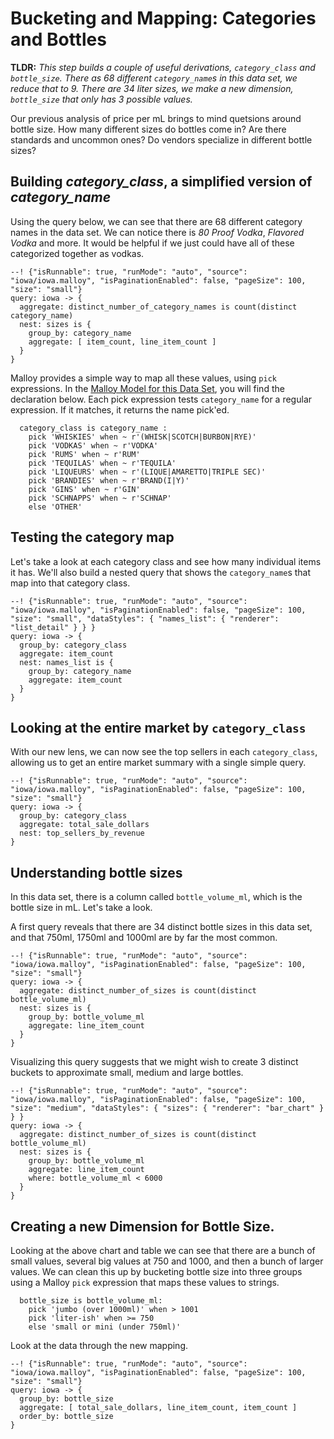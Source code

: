 # Bucketing and Mapping: Categories and Bottles

**TLDR:** *This step builds a couple of useful derivations, `category_class` and `bottle_size`.  There as 68 different `category_name`s in this data set, we reduce that to 9.  There are 34 *liter sizes*, we make a new dimension, `bottle_size` that only has 3 possible values.*

Our previous analysis of price per mL brings to mind quetsions around bottle size. How many different sizes do bottles come in?  Are there standards and uncommon ones?  Do vendors specialize in different bottle sizes?


## Building *category_class*, a simplified version of *category_name*

Using the query below, we can see that there are 68 different category names in the data set.  We can notice there is *80 Proof Vodka*, *Flavored Vodka* and more.  It would be helpful if we just could have all of these categorized together as vodkas.

```malloy
--! {"isRunnable": true, "runMode": "auto", "source": "iowa/iowa.malloy", "isPaginationEnabled": false, "pageSize": 100, "size": "small"}
query: iowa -> {
  aggregate: distinct_number_of_category_names is count(distinct category_name)
  nest: sizes is {
    group_by: category_name
    aggregate: [ item_count, line_item_count ]
  }
}
```

Malloy provides a simple way to map all these values, using `pick` expressions.  In the [Malloy Model for this Data Set](source.md), you will find the declaration below.  Each pick expression tests `category_name` for a regular expression.  If it matches, it returns the name pick'ed.

```malloy
  category_class is category_name :
    pick 'WHISKIES' when ~ r'(WHISK|SCOTCH|BURBON|RYE)'
    pick 'VODKAS' when ~ r'VODKA'
    pick 'RUMS' when ~ r'RUM'
    pick 'TEQUILAS' when ~ r'TEQUILA'
    pick 'LIQUEURS' when ~ r'(LIQUE|AMARETTO|TRIPLE SEC)'
    pick 'BRANDIES' when ~ r'BRAND(I|Y)'
    pick 'GINS' when ~ r'GIN'
    pick 'SCHNAPPS' when ~ r'SCHNAP'
    else 'OTHER'
```
## Testing the category map

Let's take a look at each category class and see how many individual items it has.  We'll also build a nested query that shows the `category_name`s that map into that category class.

```malloy
--! {"isRunnable": true, "runMode": "auto", "source": "iowa/iowa.malloy", "isPaginationEnabled": false, "pageSize": 100, "size": "small", "dataStyles": { "names_list": { "renderer": "list_detail" } } }
query: iowa -> {
  group_by: category_class
  aggregate: item_count
  nest: names_list is {
    group_by: category_name
    aggregate: item_count
  }
}
```
## Looking at the entire market by `category_class`

With our new lens, we can now see the top sellers in each `category_class`, allowing us to get an entire market summary with a single simple query.

```malloy
--! {"isRunnable": true, "runMode": "auto", "source": "iowa/iowa.malloy", "isPaginationEnabled": false, "pageSize": 100, "size": "small"}
query: iowa -> {
  group_by: category_class
  aggregate: total_sale_dollars
  nest: top_sellers_by_revenue
}
```

## Understanding bottle sizes
In this data set, there is a column called `bottle_volume_ml`, which is the bottle size in mL. Let's take a look.

A first query reveals that there are 34 distinct bottle sizes in this data set, and that 750ml, 1750ml and 1000ml are by far the most common.

```malloy
--! {"isRunnable": true, "runMode": "auto", "source": "iowa/iowa.malloy", "isPaginationEnabled": false, "pageSize": 100, "size": "small"}
query: iowa -> {
  aggregate: distinct_number_of_sizes is count(distinct bottle_volume_ml)
  nest: sizes is {
    group_by: bottle_volume_ml
    aggregate: line_item_count
  }
}
```

Visualizing this query suggests that we might wish to create 3 distinct buckets to approximate small, medium and large bottles.

```malloy
--! {"isRunnable": true, "runMode": "auto", "source": "iowa/iowa.malloy", "isPaginationEnabled": false, "pageSize": 100, "size": "medium", "dataStyles": { "sizes": { "renderer": "bar_chart" } } }
query: iowa -> {
  aggregate: distinct_number_of_sizes is count(distinct bottle_volume_ml)
  nest: sizes is {
    group_by: bottle_volume_ml
    aggregate: line_item_count
    where: bottle_volume_ml < 6000
  }
}
```

## Creating a new Dimension for Bottle Size.
Looking at the above chart and table we can see that there are a bunch of small values, several big values at 750 and 1000, and then a bunch of larger values.  We can clean this up by bucketing bottle size into three groups using a Malloy `pick` expression that maps these values to strings.

```malloy
  bottle_size is bottle_volume_ml:
    pick 'jumbo (over 1000ml)' when > 1001
    pick 'liter-ish' when >= 750
    else 'small or mini (under 750ml)'
```
Look at the data through the new mapping.

```malloy
--! {"isRunnable": true, "runMode": "auto", "source": "iowa/iowa.malloy", "isPaginationEnabled": false, "pageSize": 100, "size": "small"}
query: iowa -> {
  group_by: bottle_size
  aggregate: [ total_sale_dollars, line_item_count, item_count ]
  order_by: bottle_size
}
```

